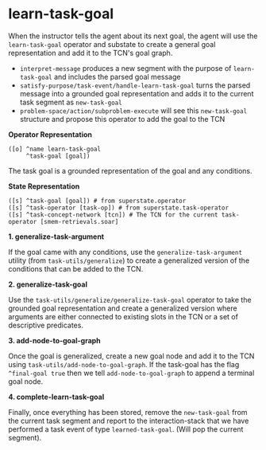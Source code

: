 # learn-task-goal

When the instructor tells the agent about its next goal, 
the agent will use the `learn-task-goal` operator and substate to 
create a general goal representation and add it to the TCN's goal graph. 

* `interpret-message` produces a new segment with the purpose of `learn-task-goal` and includes the parsed goal message
* `satisfy-purpose/task-event/handle-learn-task-goal` turns the parsed message into a 
grounded goal representation and adds it to the current task segment as `new-task-goal`
* `problem-space/action/subproblem-execute` will see this `new-task-goal` structure and propose this operator to add the goal to the TCN

**Operator Representation**
```
([o] ^name learn-task-goal
     ^task-goal [goal])
```
The task goal is a grounded representation of the goal and any conditions.

**State Representation**

```
([s] ^task-goal [goal]) # from superstate.operator
([s] ^task-operator [task-op]) # from superstate.task-operator
([s] ^task-concept-network [tcn]) # The TCN for the current task-operator [smem-retrievals.soar]
```

**1. generalize-task-argument**

If the goal came with any conditions, use the `generalize-task-argument` utility
(from `task-utils/generalize`) to create a generalized version 
of the conditions that can be added to the TCN. 

**2. generalize-task-goal**

Use the `task-utils/generalize/generalize-task-goal` operator to take the 
grounded goal representation and create a generalized version where arguments are either connected to existing slots in the TCN or a set of descriptive predicates. 

**3. add-node-to-goal-graph**

Once the goal is generalized, create a new goal node and add it to the TCN 
using `task-utils/add-node-to-goal-graph`. 
If the task-goal has the flag `^final-goal true` then we tell `add-node-to-goal-graph` to append a terminal goal node.

**4. complete-learn-task-goal**

Finally, once everything has been stored, remove the `new-task-goal` from the current task segment and 
report to the interaction-stack that we have performed a task event of type `learned-task-goal`. 
(Will pop the current segment). 


